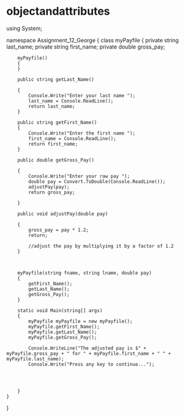 # objectandattributes

using System;

namespace Assignment_12_George
{
    class myPayfile
    {
        private string last_name;
        private string first_name;
        private double gross_pay;

        myPayfile()
        {
        }

        public string getLast_Name()

        {
            Console.Write("Enter your last name ");
            last_name = Console.ReadLine();
            return last_name;
        }

        public string getFirst_Name()
        {
            Console.Write("Enter the first name ");
            first_name = Console.ReadLine();
            return first_name;
        }

        public double getGross_Pay()

        {
            Console.Write("Enter your raw pay ");
            double pay = Convert.ToDouble(Console.ReadLine());
            adjustPay(pay);
            return gross_pay;
            
        }

        public void adjustPay(double pay)

        {
            gross_pay = pay * 1.2;
            return;

            //adjust the pay by multiplying it by a factor of 1.2
        }



        myPayfile(string fname, string lname, double pay)
        {
            getFirst_Name();
            getLast_Name();
            getGross_Pay();
        }

        static void Main(string[] args)
        {
            myPayfile myPayfile = new myPayfile();
            myPayfile.getFirst_Name();
            myPayfile.getLast_Name();
            myPayfile.getGross_Pay();

            Console.WriteLine("The adjusted pay is $" + myPayfile.gross_pay + " for " + myPayfile.first_name + " " + myPayfile.last_name);
            Console.Write("Press any key to continue...");
            

           
                                                    
        }
    }
}
